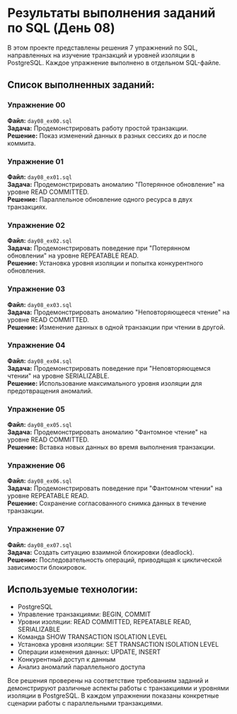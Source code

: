 # Результаты выполнения заданий по SQL (День 08)

В этом проекте представлены решения 7 упражнений по SQL, направленных на изучение транзакций и уровней изоляции в PostgreSQL. Каждое упражнение выполнено в отдельном SQL-файле.

## Список выполненных заданий:

### Упражнение 00
**Файл:** `day08_ex00.sql`  
**Задача:** Продемонстрировать работу простой транзакции.  
**Решение:** Показ изменений данных в разных сессиях до и после коммита.

### Упражнение 01
**Файл:** `day08_ex01.sql`  
**Задача:** Продемонстрировать аномалию "Потерянное обновление" на уровне READ COMMITTED.  
**Решение:** Параллельное обновление одного ресурса в двух транзакциях.

### Упражнение 02
**Файл:** `day08_ex02.sql`  
**Задача:** Продемонстрировать поведение при "Потерянном обновлении" на уровне REPEATABLE READ.  
**Решение:** Установка уровня изоляции и попытка конкурентного обновления.

### Упражнение 03
**Файл:** `day08_ex03.sql`  
**Задача:** Продемонстрировать аномалию "Неповторяющееся чтение" на уровне READ COMMITTED.  
**Решение:** Изменение данных в одной транзакции при чтении в другой.

### Упражнение 04
**Файл:** `day08_ex04.sql`  
**Задача:** Продемонстрировать поведение при "Неповторяющемся чтении" на уровне SERIALIZABLE.  
**Решение:** Использование максимального уровня изоляции для предотвращения аномалий.

### Упражнение 05
**Файл:** `day08_ex05.sql`  
**Задача:** Продемонстрировать аномалию "Фантомное чтение" на уровне READ COMMITTED.  
**Решение:** Вставка новых данных во время выполнения транзакции.

### Упражнение 06
**Файл:** `day08_ex06.sql`  
**Задача:** Продемонстрировать поведение при "Фантомном чтении" на уровне REPEATABLE READ.  
**Решение:** Сохранение согласованного снимка данных в течение транзакции.

### Упражнение 07
**Файл:** `day08_ex07.sql`  
**Задача:** Создать ситуацию взаимной блокировки (deadlock).  
**Решение:** Последовательность операций, приводящая к циклической зависимости блокировок.

## Используемые технологии:
- PostgreSQL
- Управление транзакциями: BEGIN, COMMIT
- Уровни изоляции: READ COMMITTED, REPEATABLE READ, SERIALIZABLE
- Команда SHOW TRANSACTION ISOLATION LEVEL
- Установка уровня изоляции: SET TRANSACTION ISOLATION LEVEL
- Операции изменения данных: UPDATE, INSERT
- Конкурентный доступ к данным
- Анализ аномалий параллельного доступа

Все решения проверены на соответствие требованиям заданий и демонстрируют различные аспекты работы с транзакциями и уровнями изоляции в PostgreSQL. В каждом упражнении показаны конкретные сценарии работы с параллельными транзакциями.